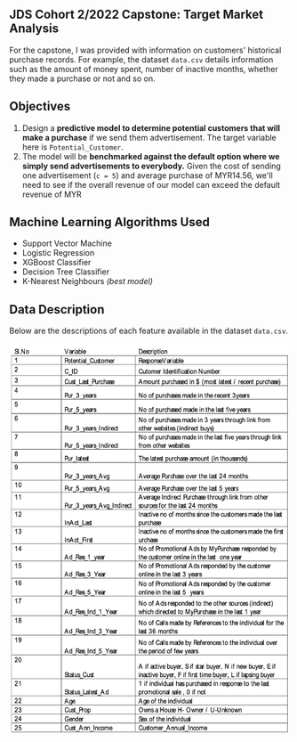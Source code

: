 ## JDS Cohort 2/2022 Capstone: Target Market Analysis

For the capstone, I was provided with information on customers' historical purchase records. For example, the dataset `data.csv` details information such as the amount of money spent, number of inactive months, whether they made a purchase or not and so on.

## Objectives

1. Design a **predictive model to determine potential customers that will make a purchase** if we send them advertisement. The target variable here is `Potential_Customer`. 
2. The model will be **benchmarked against the default option where we simply send advertisements to everybody.** Given the cost of sending one advertisement (`c = 5`) and average purchase of MYR14.56, we'll need to see if the overall revenue of our model can exceed the default revenue of MYR 

## Machine Learning Algorithms Used

- Support Vector Machine
- Logistic Regression
- XGBoost Classifier
- Decision Tree Classifier 
- K-Nearest Neighbours *(best model)*

## Data Description

Below are the descriptions of each feature available in the dataset `data.csv`.

<img src="images/MicrosoftTeams-image.png" style="height: 700px">



